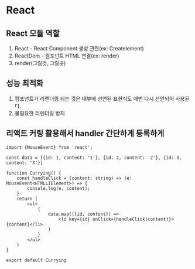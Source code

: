 # React

## React 모듈 역할

1. React - React Component 생성 관련(ex: Createlement)
2. ReactDom - 컴포넌트 HTML 연결(ex: render)
3. render(그릴것, 그릴곳)

## 성능 최적화

1. 컴포넌트가 리렌더링 되는 것은 내부에 선언된 표현식도 매번 다시 선언되어 사용된다.
2. 불필요한 리렌더링 방지

## 리액트 커링 활용해서 handler 간단하게 등록하게

```tsx
import {MouseEvent} from 'react';

const data = [{id: 1, content: '1'}, {id: 2, content: '2'}, {id: 3, content: '3'}]

function Currying() {
    const handleClick = (content: string) => (e: MouseEvent<HTMLLIElement>) => {
        console.log(e, content);
    }
    return (
        <ul>
            {
                data.map(({id, content}) =>
                    <li key={id} onClick={handleClick(content)}>{content}</li>
                )
            }
        </ul>
    )
}

export default Currying
```
